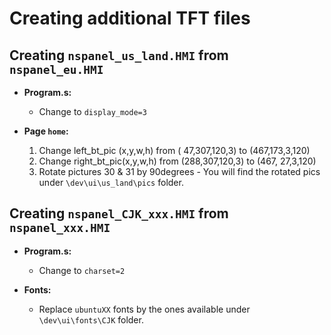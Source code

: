 # Creating additional TFT files

## Creating `nspanel_us_land.HMI` from `nspanel_eu.HMI`

- **Program.s:**
    - Change to `display_mode=3`

- **Page `home`:**
    1. Change left_bt_pic (x,y,w,h) from ( 47,307,120,3) to (467,173,3,120)
    2. Change right_bt_pic(x,y,w,h) from (288,307,120,3) to (467, 27,3,120)
    3. Rotate pictures 30 & 31 by 90degrees - You will find the rotated pics under `\dev\ui\us_land\pics` folder.

## Creating `nspanel_CJK_xxx.HMI` from `nspanel_xxx.HMI`

- **Program.s:**
    - Change to `charset=2`

- **Fonts:**
    - Replace `ubuntuXX` fonts by the ones available under `\dev\ui\fonts\CJK` folder.
